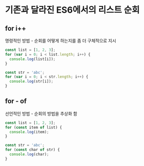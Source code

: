 # 기존과 달라진 ES6에서의 리스트 순회

## for i++

명령적인 방법 - 순회를 어떻게 하는지를 좀 더 구체적으로 지시

```ts
const list = [1, 2, 3];
for (var i = 0; i < list.length; i++) {
  console.log(list[i]);
}

const str = 'abc';
for (var i = 0; i < str.length; i++) {
  console.log(str[i]);
}
```

## for - of

선언적인 방법 - 순회의 방법을 추상화 함

```ts
const list = [1, 2, 3];
for (const item of list) {
  console.log(item);
}

const str = 'abc';
for (const char of str) {
  console.log(char);
}
```
